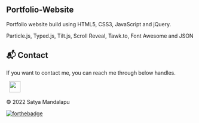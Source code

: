 ## Portfolio-Website
Portfolio website build using HTML5, CSS3, JavaScript and jQuery.





Particle.js, Typed.js, Tilt.js, Scroll Reveal, Tawk.to, Font Awesome and JSON



<h2>📬 Contact</h2>


If you want to contact me, you can reach me through below handles.

&nbsp;&nbsp;<a href="https://www.linkedin.com/in/satya-mandalapu-7476261a4/"><img src="https://www.felberpr.com/wp-content/uploads/linkedin-logo.png" width="30"></img></a>

© 2022 Satya Mandalapu


[![forthebadge](https://forthebadge.com/images/badges/built-with-love.svg)](https://forthebadge.com)
